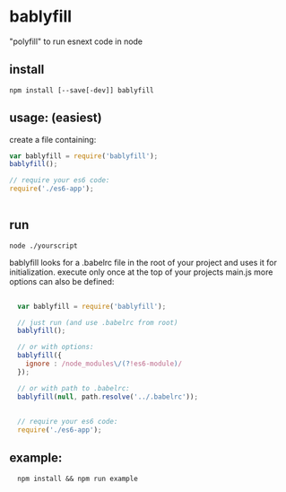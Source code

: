 # bablyfill
"polyfill" to run esnext code in node

## install
```
npm install [--save[-dev]] bablyfill
```

## usage: (easiest)
create a file containing:
```javascript
var bablyfill = require('bablyfill');
bablyfill();

// require your es6 code:
require('./es6-app');
  
```
## run
```
node ./yourscript
```


bablyfill looks for a .babelrc file in the root of your project and uses it for initialization.
execute only once at the top of your projects main.js
more options can also be defined:

```javascript
  
  var bablyfill = require('bablyfill');

  // just run (and use .babelrc from root)
  bablyfill();

  // or with options:
  bablyfill({
    ignore : /node_modules\/(?!es6-module)/
  });

  // or with path to .babelrc:
  bablyfill(null, path.resolve('../.babelrc'));
  
  
  // require your es6 code:
  require('./es6-app');

```



## example:

```
  npm install && npm run example

```
